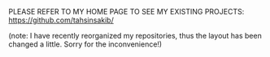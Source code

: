 PLEASE REFER TO MY HOME PAGE TO SEE MY EXISTING PROJECTS: https://github.com/tahsinsakib/

(note: I have recently reorganized my repositories, thus the layout has been changed a little. Sorry for the inconvenience!)

